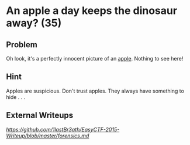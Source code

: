 # An apple a day keeps the dinosaur away? (35)

## Problem

Oh look, it's a perfectly innocent picture of an [apple](files/apple.jpg). Nothing to see here!

## Hint

Apples are suspicious. Don't trust apples. They always have something to hide . . .

## External Writeups

*https://github.com/1lastBr3ath/EasyCTF-2015-Writeup/blob/master/forensics.md*
